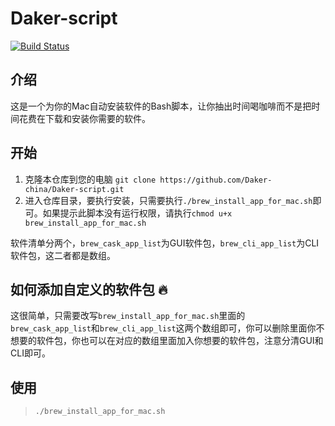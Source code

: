 # Daker-script

[![Build Status](https://travis-ci.org/Daker-china/Daker-script.svg?branch=master)](https://travis-ci.org/Daker-china/Daker-script)

## 介绍

这是一个为你的Mac自动安装软件的Bash脚本，让你抽出时间喝咖啡而不是把时间花费在下载和安装你需要的软件。

## 开始
1. 克隆本仓库到您的电脑 `git clone https://github.com/Daker-china/Daker-script.git`
2. 进入仓库目录，要执行安装，只需要执行`./brew_install_app_for_mac.sh`即可。如果提示此脚本没有运行权限，请执行`chmod u+x brew_install_app_for_mac.sh`

软件清单分两个，`brew_cask_app_list`为GUI软件包，`brew_cli_app_list`为CLI软件包，这二者都是数组。

## 如何添加自定义的软件包 🔥
这很简单，只需要改写`brew_install_app_for_mac.sh`里面的`brew_cask_app_list`和`brew_cli_app_list`这两个数组即可，你可以删除里面你不想要的软件包，你也可以在对应的数组里面加入你想要的软件包，注意分清GUI和CLI即可。

## 使用
> `./brew_install_app_for_mac.sh`
